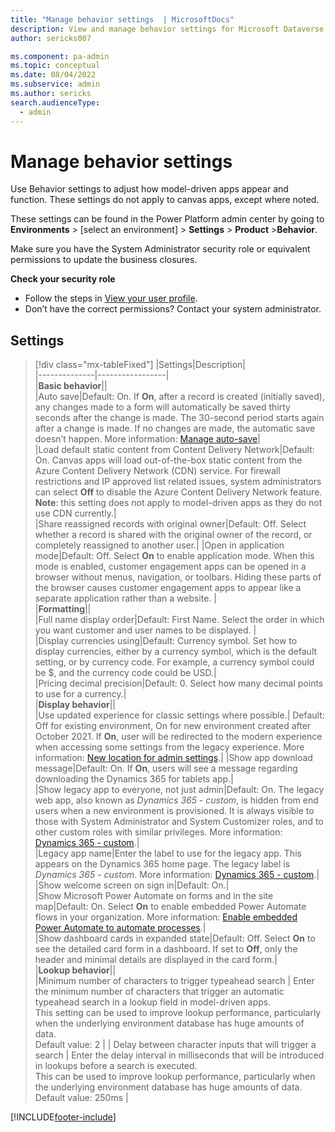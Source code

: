 ```yaml
---
title: "Manage behavior settings  | MicrosoftDocs"
description: View and manage behavior settings for Microsoft Dataverse.
author: sericks007

ms.component: pa-admin
ms.topic: conceptual
ms.date: 08/04/2022
ms.subservice: admin
ms.author: sericks 
search.audienceType: 
  - admin
---
```

# Manage behavior settings 

Use Behavior settings to adjust how model-driven apps appear and function. These settings do not apply to canvas apps, except where noted.

These settings can be found in the Power Platform admin center by going to **Environments** > [select an environment] > **Settings** > **Product** >**Behavior**.

Make sure you have the System Administrator security role or equivalent permissions to update the business closures.

**Check your security role**

- Follow the steps in [View your user profile](/powerapps/user/view-your-user-profile).
- Don’t have the correct permissions? Contact your system administrator.

## Settings

> [!div class="mx-tableFixed"]
> |Settings|Description|  
> |--------------|-----------------|  
> |**Basic behavior**||  
> |Auto save|Default: On. If **On**, after a record is created (initially saved), any changes made to a form will automatically be saved thirty seconds after the change is made. The 30-second period starts again after a change is made. If no changes are made, the automatic save doesn’t happen. More information: [Manage auto-save](/dynamics365/customer-engagement/customize/manage-auto-save)|  
> |Load default static content from Content Delivery Network|Default: On. Canvas apps will load out-of-the-box static content from the Azure Content Delivery Network (CDN) service. For firewall restrictions and IP approved list related issues, system administrators can select **Off** to disable the Azure Content Delivery Network feature. **Note**: this setting does not apply to model-driven apps as they do not use CDN currently.|  
> |Share reassigned records with original owner|Default: Off. Select whether a record is shared with the original owner of the record, or completely reassigned to another user.| 
> |Open in application mode|Default: Off. Select **On** to enable application mode. When this mode is enabled, customer engagement apps can be opened in a browser without menus, navigation, or toolbars. Hiding these parts of the browser causes customer engagement apps to appear like a separate application rather than a website. |  
> |**Formatting**||  
> |Full name display order|Default: First Name. Select the order in which you want customer and user names to be displayed. |  
> |Display currencies using|Default: Currency symbol. Set how to display currencies, either by a currency symbol, which is the default setting, or by currency code. For example, a currency symbol could be $, and the currency code could be USD.|  
> |Pricing decimal precision|Default: 0. Select how many decimal points to use for a currency.|  
> |**Display behavior**||  
> |Use updated experience for classic settings where possible.| Default: Off for existing environment, On for new environment created after October 2021. If **On**, user will be redirected to the modern experience when accessing some settings from the legacy experience.  More information: [New location for admin settings](admin-settings.md#new-location-for-admin-settings).|
> |Show app download message|Default: On. If **On**, users will see a message regarding downloading the Dynamics 365 for tablets app.|  
> |Show legacy app to everyone, not just admin|Default: On. The legacy web app, also known as *Dynamics 365 - custom*, is hidden from end users when a new environment is provisioned. It is always visible to those with System Administrator and System Customizer roles, and to other custom roles with similar privileges.  More information: [Dynamics 365 - custom](enable-unified-interface-only.md#dynamics-365---custom).|  
> |Legacy app name|Enter the label to use for the legacy app. This appears on the Dynamics 365 home page. The legacy label is *Dynamics 365 - custom*. More information: [Dynamics 365 - custom](enable-unified-interface-only.md#dynamics-365---custom).|
> |Show welcome screen on sign in|Default: On.|  
> |Show Microsoft Power Automate on forms and in the site map|Default: On. Select **On** to enable embedded Power Automate flows in your organization. More information: [Enable embedded Power Automate to automate processes](enable-embedded-flow-in-your-organization.md).|  
> |Show dashboard cards in expanded state|Default: Off. Select **On** to see the detailed card form in a dashboard. If set to **Off**, only the header and minimal details are displayed in the card form.|  
> |**Lookup behavior**||  
> |Minimum number of characters to trigger typeahead search  | Enter the minimum number of characters that trigger an automatic typeahead search in a lookup field in model-driven apps. <br />This setting can be used to improve lookup performance, particularly when the underlying environment database has huge amounts of data. <br /> Default value: 2  |
> | Delay between character inputs that will trigger a search | Enter the delay interval in milliseconds that will be introduced in lookups before a search is executed. <br /> This can be used to improve lookup performance, particularly when the underlying environment database has huge amounts of data. <br /> Default value: 250ms  |

[!INCLUDE[footer-include](../includes/footer-banner.md)]
